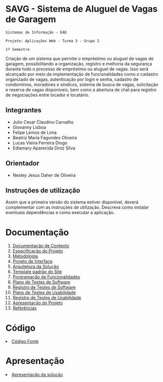 # SAVG - Sistema de Aluguel de Vagas de Garagem

`Sistemas de Informação - EAD`

`Projeto: Aplicações Web - Turma 3 - Grupo 2`

`1º Semestre`

Criação de um sistema que permite o empréstimo ou aluguel de vagas de garagem, possibilitando a organização, registro e melhoria da segurança durante todo o processo de empréstimo ou aluguel de vagas. Isso será alcançado por meio da implementação de funcionalidades como o cadastro organizado de vagas, autenticação por login e senha, cadastro de condomínios, moradores e síndicos, sistema de busca de vagas, solicitação e reserva de vagas disponíveis, bem como a abertura de chat para registro de negociações entre locador e locatário.

## Integrantes

* Julio Cesar Claudino Carvalho
* Giovanny Lisboa
* Felipe Lemos de Lima
* Beatriz Maria Fagundes Oliveira
* Lucas Vieira Ferreira Diogo
* Edlamary Aparecida Diniz Silva

## Orientador

* Nesley Jesus Daher de Oliveira

## Instruções de utilização

Assim que a primeira versão do sistema estiver disponível, deverá complementar com as instruções de utilização. Descreva como instalar eventuais dependências e como executar a aplicação.

# Documentação

<ol>
<li><a href="docs/01-Documentação de Contexto.md"> Documentação de Contexto</a></li>
<li><a href="docs/02-Especificação do Projeto.md"> Especificação do Projeto</a></li>
<li><a href="docs/03-Metodologia.md"> Metodologia</a></li>
<li><a href="docs/04-Projeto de Interface.md"> Projeto de Interface</a></li>
<li><a href="docs/05-Arquitetura da Solução.md"> Arquitetura da Solução</a></li>
<li><a href="docs/06-Template padrão do Site.md"> Template padrão do Site</a></li>
<li><a href="docs/07-Programação de Funcionalidades.md"> Programação de Funcionalidades</a></li>
<li><a href="docs/08-Plano de Testes de Software.md"> Plano de Testes de Software</a></li>
<li><a href="docs/09-Registro de Testes de Software.md"> Registro de Testes de Software</a></li>
<li><a href="docs/10-Plano de Testes de Usabilidade.md"> Plano de Testes de Usabilidade</a></li>
<li><a href="docs/11-Registro de Testes de Usabilidade.md"> Registro de Testes de Usabilidade</a></li>
<li><a href="docs/12-Apresentação do Projeto.md"> Apresentação do Projeto</a></li>
<li><a href="docs/13-Referências.md"> Referências</a></li>
</ol>

# Código

<li><a href="src/README.md"> Código Fonte</a></li>

# Apresentação

<li><a href="presentation/README.md"> Apresentação da solução</a></li>

